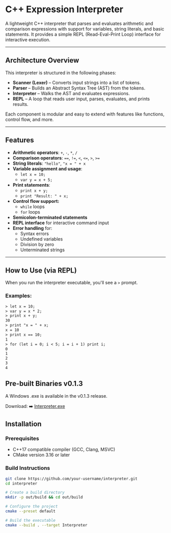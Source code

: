# C++ Expression Interpreter

A lightweight C++ interpreter that parses and evaluates arithmetic and comparison expressions with support for variables, string literals, and basic statements. It provides a simple REPL (Read-Eval-Print Loop) interface for interactive execution.

---

## Architecture Overview

This interpreter is structured in the following phases:

- **Scanner (Lexer)** – Converts input strings into a list of tokens.
- **Parser** – Builds an Abstract Syntax Tree (AST) from the tokens.
- **Interpreter** – Walks the AST and evaluates expressions.
- **REPL** – A loop that reads user input, parses, evaluates, and prints results.

Each component is modular and easy to extend with features like functions, control flow, and more.

---

## Features

- **Arithmetic operators**: `+`, `-`, `*`, `/`
- **Comparison operators**: `==`, `!=`, `<`, `<=`, `>`, `>=`
- **String literals**: `"hello"`, `"x = " + x`
- **Variable assignment and usage**:
  - `let x = 10;`
  - `var y = x + 5;`
- **Print statements**:
  - `print x + y;`
  - `print "Result: " + x;`
- **Control flow support:**
  - `while` loops
  - `for` loops
- **Semicolon-terminated statements**
- **REPL interface** for interactive command input
- **Error handling** for:
  - Syntax errors
  - Undefined variables
  - Division by zero
  - Unterminated strings

---

## How to Use (via REPL)

When you run the interpreter executable, you'll see a `>` prompt.

### Examples:

```txt
> let x = 10;
> var y = x * 2;
> print x + y;
30
> print "x = " + x;
x = 10
> print x == 10;
1
> for (let i = 0; i < 5; i = i + 1) print i;
0
1
2
3
4
```
## Pre-built Binaries v0.1.3

A Windows .exe is available in the v0.1.3 release.

Download:
➡️ [Interpreter.exe](https://github.com/abhiraj-kale/Interpreter/releases/tag/v0.1.3)

## Installation

### Prerequisites

- C++17 compatible compiler (GCC, Clang, MSVC)
- CMake version 3.16 or later

### Build Instructions

```bash
git clone https://github.com/your-username/interpreter.git
cd interpreter

# Create a build directory
mkdir -p out/build && cd out/build

# Configure the project
cmake --preset default

# Build the executable
cmake --build . --target Interpreter
```